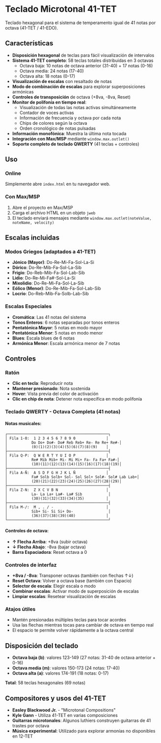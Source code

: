 # Teclado Microtonal 41-TET

Teclado hexagonal para el sistema de temperamento igual de 41 notas por octava (41-TET / 41-EDO).

## Características

- **Disposición hexagonal** de teclas para fácil visualización de intervalos
- **Sistema 41-TET completo**: 58 teclas totales distribuidas en 3 octavas
  - Octava baja: 10 notas de octava anterior (31-40) + 17 notas (0-16)
  - Octava media: 24 notas (17-40)
  - Octava alta: 18 notas (0-17)
- **Visualización de escalas** con resaltado de notas
- **Modo de combinación de escalas** para explorar superposiciones armónicas
- **Controles de transposición** de octava (+8va, -8va, Reset)
- **Monitor de polifonía en tiempo real**: 
  - Visualización de todas las notas activas simultáneamente
  - Contador de voces activas
  - Información de frecuencia y octava por cada nota
  - Chips de colores según la octava
  - Orden cronológico de notas pulsadas
- **Información monofónica**: Muestra la última nota tocada
- **Integración con Max/MSP** mediante `window.max.outlet()`
- **Soporte completo de teclado QWERTY** (41 teclas + controles)

## Uso

### Online
Simplemente abre `index.html` en tu navegador web.

### Con Max/MSP
1. Abre el proyecto en Max/MSP
2. Carga el archivo HTML en un objeto `jweb`
3. El teclado enviará mensajes mediante `window.max.outlet(noteValue, noteName, velocity)`

## Escalas incluidas

### Modos Griegos (adaptados a 41-TET)
- **Jónico (Mayor)**: Do-Re-Mi-Fa-Sol-La-Si
- **Dórico**: Do-Re-Mib-Fa-Sol-La-Sib
- **Frigio**: Do-Reb-Mib-Fa-Sol-Lab-Sib
- **Lidio**: Do-Re-Mi-Fa#-Sol-La-Si
- **Mixolidio**: Do-Re-Mi-Fa-Sol-La-Sib
- **Eólico (Menor)**: Do-Re-Mib-Fa-Sol-Lab-Sib
- **Locrio**: Do-Reb-Mib-Fa-Solb-Lab-Sib

### Escalas Especiales
- **Cromática**: Las 41 notas del sistema
- **Tonos Enteros**: 6 notas separadas por tonos enteros
- **Pentatónica Mayor**: 5 notas en modo mayor
- **Pentatónica Menor**: 5 notas en modo menor
- **Blues**: Escala blues de 6 notas
- **Armónica Menor**: Escala armónica menor de 7 notas

## Controles

### Ratón
- **Clic en tecla**: Reproducir nota
- **Mantener presionado**: Nota sostenida
- **Hover**: Vista previa del color de activación
- **Clic en chip de nota**: Detener nota específica en modo polifonía

### Teclado QWERTY - Octava Completa (41 notas)

#### Notas musicales:
```
┌──────────────────────────────────────────────┐
│ Fila 1-0:  1 2 3 4 5 6 7 8 9 0              │
│           Do Do+ Do#- Do# Reb Reb+ Re- Re Re+ Re#-│
│           (0)(1)(2)(3)(4)(5)(6)(7)(8)(9)    │
├──────────────────────────────────────────────┤
│ Fila Q-P:  Q W E R T Y U I O P              │
│           Re# Mib Mib+ Mi- Mi Mi+ Fa- Fa Fa+ Fa#-│
│           (10)(11)(12)(13)(14)(15)(16)(17)(18)(19)│
├──────────────────────────────────────────────┤
│ Fila A-Ñ:  A S D F G H J K L Ñ              │
│           Fa# Solb Solb+ Sol- Sol Sol+ Sol#- Sol# Lab Lab+│
│           (20)(21)(22)(23)(24)(25)(26)(27)(28)(29)│
├──────────────────────────────────────────────┤
│ Fila Z-N:  Z X C V B N                      │
│           La- La La+ La#- La# Sib            │
│           (30)(31)(32)(33)(34)(35)          │
├──────────────────────────────────────────────┤
│ Fila M-/:  M , . / -                        │
│           Sib+ Si- Si Si+ Do-                │
│           (36)(37)(38)(39)(40)              │
└──────────────────────────────────────────────┘
```

#### Controles de octava:
- **↑ Flecha Arriba**: +8va (subir octava)
- **↓ Flecha Abajo**: -8va (bajar octava)  
- **Barra Espaciadora**: Reset octava a 0

### Controles de interfaz
- **+8va / -8va**: Transponer octavas (también con flechas ↑↓)
- **Reset Octava**: Volver a octava base (también con Espacio)
- **Selector de escala**: Elegir escala o modo
- **Combinar escalas**: Activar modo de superposición de escalas
- **Limpiar escalas**: Resetear visualización de escalas

### Atajos útiles
- Mantén presionadas múltiples teclas para tocar acordes
- Usa las flechas mientras tocas para cambiar de octava en tiempo real
- El espacio te permite volver rápidamente a la octava central

## Disposición del teclado

- **Octava baja (b)**: valores 123-149 (27 notas: 31-40 de octava anterior + 0-16)
- **Octava media (m)**: valores 150-173 (24 notas: 17-40)
- **Octava alta (a)**: valores 174-191 (18 notas: 0-17)

**Total**: 58 teclas hexagonales (69 notas)

## Compositores y usos del 41-TET

- **Easley Blackwood Jr.** - "Microtonal Compositions"
- **Kyle Gann** - Utiliza 41-TET en varias composiciones
- **Guitarras microtonales**: Algunos luthiers construyen guitarras de 41 trastes por octava
- **Música experimental**: Utilizado para explorar armonías no disponibles en 12-TET





